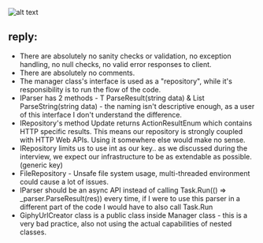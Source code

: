 ![alt text](https://i.ibb.co/pZFfg2Y/Untitled.png)

## reply:

* There are absolutely no sanity checks or validation, no exception handling, no null checks, no valid error responses to client.
* There are absolutely no comments.
* The manager class's interface is used as a "repository", while it's responsibility is to run the flow of the code.
* IParser has 2 methods - T ParseResult(string data) & List<T> ParseString(string data) - the naming isn't descriptive enough, as a user of this interface I don't understand the difference.
* IRepository's method Update returns ActionResultEnum which contains HTTP specific results. This means our repository is strongly coupled with HTTP Web APIs. Using it somewhere else would make no sense.
* IRepository limits us to use int as our key.. as we discussed during the interview, we expect our infrastructure to be as extendable as possible. (generic key)
* FileRepository - Unsafe file system usage, multi-threaded environment could cause a lot of issues.
* IParser should be an async API instead of calling Task.Run(() => _parser.ParseResult(res)) every time, if I were to use this parser in a different part of the code I would have to also call Task.Run
* GiphyUrlCreator class is a public class inside Manager class - this is a very bad practice, also not using the actual capabilities of nested classes.
